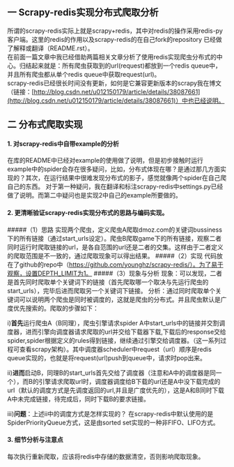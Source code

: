 ## 一 Scrapy-redis实现分布式爬取分析
所谓的scrapy-redis实际上就是scrapy+redis，其中对redis的操作采用redis-py客户端。这里的redis的作用以及scrapy-redis的在自己fork的repository 已经做了解释或翻译（README.rst）。    
在前面一篇文章中我已经借助两篇相关文章分析了使用redis实现爬虫分布式的中心。归结起来就是：所有爬虫获取到的url(request)都放到一个redis queue中，并且所有爬虫都从单个redis queue中获取request(url)。    
scrapy-redis已经很长时间没有更新，如何是它兼容更新版本的scrapy我在博文（链接：[http://blog.csdn.net/u012150179/article/details/38087661](http://blog.csdn.net/u012150179/article/details/38087661)）中也已经说明。

## 二 分布式爬取实现
#### 1. 对scrapy-redis中自带example的分析
在库的README中已经对example的使用做了说明，但是初步接触时运行example中的spider会存在很多疑问，比如，分布式体现在哪？是通过那几方面实现的？其次，在运行结果中很难发现分布式的影子，感觉就像两个spider在自己爬自己的东西。
对于第一种疑问，我在翻译和标注scrapy-redis中settings.py已经做了说明。而第二中疑问也是实现2中自己的example所要做的。

#### 2. 更清晰验证scrapy-redis实现分布式的思路与编码实现。
#####（1）思路
实现两个爬虫，定义爬虫A爬取dmoz.com的关键词bussiness下的所有链接（通过start_urls设定）。爬虫B爬取game下的所有链接，观察二者同时运行时爬取链接的url，是各自范围的url还是二者的交集。这样由于二者定义的爬取范围是不一致的，通过爬取现象可以得出结果。
#####（2）实现
代码放在了github的repo中（https://github.com/younghz/scrapy-redis/）。为了易于观察，设置DEPTH_LIMIT为1。
#####（3）现象与分析
现象：可以发现，二者是首先同时爬取单个关键词下的链接（首先爬取哪一个取决与先运行爬虫的start_urls），完毕后进而爬取另一个关键词下链接。
分析：通过同时爬取单个关键词可以说明两个爬虫是同时被调度的，这就是爬虫的分布式。并且爬虫默认是广度优先搜索的。爬取的步骤如下：

i)**首先**运行爬虫A（B同理），爬虫引擎请求spider A中start_urls中的链接并交割调度器，进而引擎向调度器请求爬取的url并交给下载器下载,下载后的response交给spider,spider根据定义的rules得到链接，继续通过引擎交给调度器。（这一系列过程可查看scrapy架构）。其中调度器scheduler中request（url）顺序是redis queue实现的，也就是将request(url)push到queue中，请求时pop出来。

ii)**进而**启动B，同理B的start_urls首先交给了调度器（注意和A中的调度器是同一个），而B的引擎请求爬取url时，调度器调度给B下载的url还是A中没下载完成的url（默认的调度方式是先调度返回的url,并且是广度优先的），这是A和B同时下载A中未完成链接，待完成后，同时下载B的要求链接。

iii)**问题**：上述ii中的调度方式是怎样实现的？
在scrapy-redis中默认使用的是SpiderPriorityQueue方式，这是由sorted set实现的一种非FIFO、LIFO方式。
#### 3. 细节分析与注意点
每次执行重新爬取，应该将redis中存储的数据清空，否则影响爬取现象。

